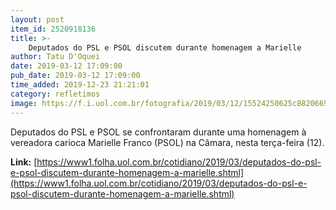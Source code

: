 ```yaml
---
layout: post
item_id: 2520918136
title: >-
    Deputados do PSL e PSOL discutem durante homenagem a Marielle
author: Tatu D'Oquei
date: 2019-03-12 17:09:00
pub_date: 2019-03-12 17:09:00
time_added: 2019-12-23 21:21:01
category: refletimos
image: https://f.i.uol.com.br/fotografia/2019/03/12/15524250625c88206691e1b_1552425062_3x2_md.jpg
---
```


Deputados do PSL e PSOL se confrontaram durante uma homenagem à vereadora carioca Marielle Franco (PSOL) na Câmara, nesta terça-feira (12).

**Link:** [https://www1.folha.uol.com.br/cotidiano/2019/03/deputados-do-psl-e-psol-discutem-durante-homenagem-a-marielle.shtml](https://www1.folha.uol.com.br/cotidiano/2019/03/deputados-do-psl-e-psol-discutem-durante-homenagem-a-marielle.shtml)

